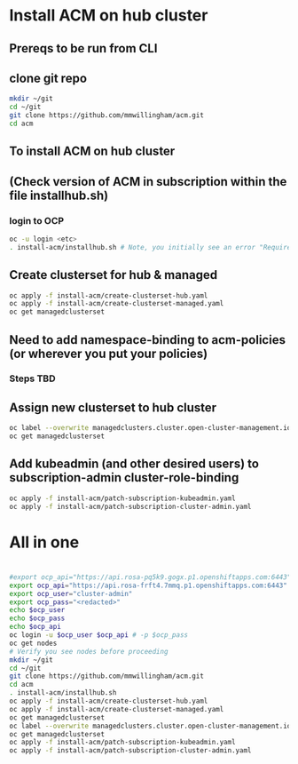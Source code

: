 # Install ACM on hub cluster
## Prereqs to be run from CLI
## clone git repo
```bash
mkdir ~/git
cd ~/git
git clone https://github.com/mmwillingham/acm.git
cd acm
```
## To install ACM on hub cluster
## (Check version of ACM in subscription within the file installhub.sh)
### login to OCP
```bash
oc -u login <etc>
. install-acm/installhub.sh # Note, you initially see an error "Required resource not specified" but after a few seconds, the progress will be shown.
```
## Create clusterset for hub & managed
```bash
oc apply -f install-acm/create-clusterset-hub.yaml
oc apply -f install-acm/create-clusterset-managed.yaml
oc get managedclusterset
```
## Need to add namespace-binding to acm-policies (or wherever you put your policies)
### Steps TBD

## Assign new clusterset to hub cluster
```bash
oc label --overwrite managedclusters.cluster.open-cluster-management.io local-cluster cluster.open-cluster-management.io/clusterset=hub
oc get managedclusterset
```

## Add kubeadmin (and other desired users) to subscription-admin cluster-role-binding
```bash
oc apply -f install-acm/patch-subscription-kubeadmin.yaml
oc apply -f install-acm/patch-subscription-cluster-admin.yaml
```
#
# All in one
#
```bash
#export ocp_api="https://api.rosa-pq5k9.gogx.p1.openshiftapps.com:6443"
export ocp_api="https://api.rosa-frft4.7mmq.p1.openshiftapps.com:6443"
export ocp_user="cluster-admin"
export ocp_pass="<redacted>"
echo $ocp_user 
echo $ocp_pass
echo $ocp_api
oc login -u $ocp_user $ocp_api # -p $ocp_pass
oc get nodes
# Verify you see nodes before proceeding
mkdir ~/git
cd ~/git
git clone https://github.com/mmwillingham/acm.git
cd acm
. install-acm/installhub.sh
oc apply -f install-acm/create-clusterset-hub.yaml
oc apply -f install-acm/create-clusterset-managed.yaml
oc get managedclusterset
oc label --overwrite managedclusters.cluster.open-cluster-management.io local-cluster cluster.open-cluster-management.io/clusterset=hub
oc get managedclusterset
oc apply -f install-acm/patch-subscription-kubeadmin.yaml
oc apply -f install-acm/patch-subscription-cluster-admin.yaml

```
